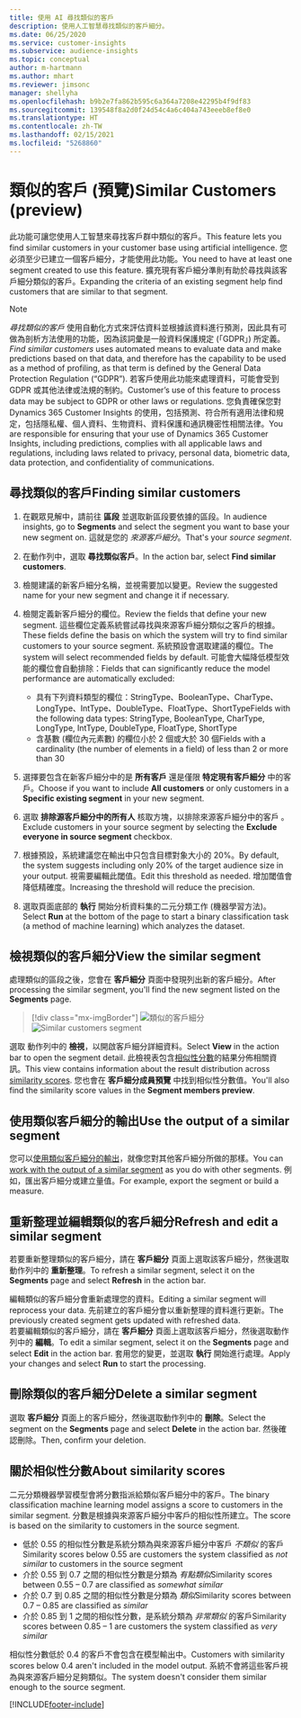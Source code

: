 ```yaml
---
title: 使用 AI 尋找類似的客戶
description: 使用人工智慧尋找類似的客戶細分。
ms.date: 06/25/2020
ms.service: customer-insights
ms.subservice: audience-insights
ms.topic: conceptual
author: m-hartmann
ms.author: mhart
ms.reviewer: jimsonc
manager: shellyha
ms.openlocfilehash: b9b2e7fa862b595c6a364a7208e42295b4f9df83
ms.sourcegitcommit: 139548f8a2d0f24d54c4a6c404a743eeeb8ef8e0
ms.translationtype: HT
ms.contentlocale: zh-TW
ms.lasthandoff: 02/15/2021
ms.locfileid: "5268860"
---
```

# <a name="similar-customers-preview"></a><span data-ttu-id="4b3f8-103">類似的客戶 (預覽)</span><span class="sxs-lookup"><span data-stu-id="4b3f8-103">Similar Customers (preview)</span></span>

<span data-ttu-id="4b3f8-104">此功能可讓您使用人工智慧來尋找客戶群中類似的客戶。</span><span class="sxs-lookup"><span data-stu-id="4b3f8-104">This feature lets you find similar customers in your customer base using artificial intelligence.</span></span> <span data-ttu-id="4b3f8-105">您必須至少已建立一個客戶細分，才能使用此功能。</span><span class="sxs-lookup"><span data-stu-id="4b3f8-105">You need to have at least one segment created to use this feature.</span></span> <span data-ttu-id="4b3f8-106">擴充現有客戶細分準則有助於尋找與該客戶細分類似的客戶。</span><span class="sxs-lookup"><span data-stu-id="4b3f8-106">Expanding the criteria of an existing segment help find customers that are similar to that segment.</span></span>

> [!NOTE]
> <span data-ttu-id="4b3f8-107">*尋找類似的客戶* 使用自動化方式來評估資料並根據該資料進行預測，因此具有可做為剖析方法使用的功能，因為該詞彙是一般資料保護規定 (「GDPR」) 所定義。</span><span class="sxs-lookup"><span data-stu-id="4b3f8-107">*Find similar customers* uses automated means to evaluate data and make predictions based on that data, and therefore has the capability to be used as a method of profiling, as that term is defined by the General Data Protection Regulation (“GDPR”).</span></span> <span data-ttu-id="4b3f8-108">若客戶使用此功能來處理資料，可能會受到 GDPR 或其他法律或法規的制約。</span><span class="sxs-lookup"><span data-stu-id="4b3f8-108">Customer’s use of this feature to process data may be subject to GDPR or other laws or regulations.</span></span> <span data-ttu-id="4b3f8-109">您負責確保您對 Dynamics 365 Customer Insights 的使用，包括預測、符合所有適用法律和規定，包括隱私權、個人資料、生物資料、資料保護和通訊機密性相關法律。</span><span class="sxs-lookup"><span data-stu-id="4b3f8-109">You are responsible for ensuring that your use of Dynamics 365 Customer Insights, including predictions, complies with all applicable laws and regulations, including laws related to privacy, personal data, biometric data, data protection, and confidentiality of communications.</span></span>

## <a name="finding-similar-customers"></a><span data-ttu-id="4b3f8-110">尋找類似的客戶</span><span class="sxs-lookup"><span data-stu-id="4b3f8-110">Finding similar customers</span></span>

1. <span data-ttu-id="4b3f8-111">在觀眾見解中，請前往 **區段** 並選取新區段要依據的區段。</span><span class="sxs-lookup"><span data-stu-id="4b3f8-111">In audience insights, go to **Segments** and select the segment you want to base your new segment on.</span></span> <span data-ttu-id="4b3f8-112">這就是您的 *來源客戶細分*。</span><span class="sxs-lookup"><span data-stu-id="4b3f8-112">That's your *source segment*.</span></span>

1. <span data-ttu-id="4b3f8-113">在動作列中，選取 **尋找類似客戶**。</span><span class="sxs-lookup"><span data-stu-id="4b3f8-113">In the action bar, select **Find similar customers**.</span></span>

1. <span data-ttu-id="4b3f8-114">檢閱建議的新客戶細分名稱，並視需要加以變更。</span><span class="sxs-lookup"><span data-stu-id="4b3f8-114">Review the suggested name for your new segment and change it if necessary.</span></span>

1. <span data-ttu-id="4b3f8-115">檢閱定義新客戶細分的欄位。</span><span class="sxs-lookup"><span data-stu-id="4b3f8-115">Review the fields that define your new segment.</span></span> <span data-ttu-id="4b3f8-116">這些欄位定義系統嘗試尋找與來源客戶細分類似之客戶的根據。</span><span class="sxs-lookup"><span data-stu-id="4b3f8-116">These fields define the basis on which the system will try to find similar customers to your source segment.</span></span> <span data-ttu-id="4b3f8-117">系統預設會選取建議的欄位。</span><span class="sxs-lookup"><span data-stu-id="4b3f8-117">The system will select recommended fields by default.</span></span>
  <span data-ttu-id="4b3f8-118">可能會大幅降低模型效能的欄位會自動排除：</span><span class="sxs-lookup"><span data-stu-id="4b3f8-118">Fields that can significantly reduce the model performance are automatically excluded:</span></span>
  
   - <span data-ttu-id="4b3f8-119">具有下列資料類型的欄位：StringType、BooleanType、CharType、LongType、IntType、DoubleType、FloatType、ShortType</span><span class="sxs-lookup"><span data-stu-id="4b3f8-119">Fields with the following data types: StringType, BooleanType, CharType, LongType, IntType, DoubleType, FloatType, ShortType</span></span>
   - <span data-ttu-id="4b3f8-120">含基數 (欄位內元素數) 的欄位小於 2 個或大於 30 個</span><span class="sxs-lookup"><span data-stu-id="4b3f8-120">Fields with a cardinality (the number of elements in a field) of less than 2 or more than 30</span></span>

1. <span data-ttu-id="4b3f8-121">選擇要包含在新客戶細分中的是 **所有客戶** 還是僅限 **特定現有客戶細分** 中的客戶。</span><span class="sxs-lookup"><span data-stu-id="4b3f8-121">Choose if you want to include **All customers** or only customers in a **Specific existing segment** in your new segment.</span></span>

1. <span data-ttu-id="4b3f8-122">選取 **排除源客戶細分中的所有人** 核取方塊，以排除來源客戶細分中的客戶 。</span><span class="sxs-lookup"><span data-stu-id="4b3f8-122">Exclude customers in your source segment by selecting the **Exclude everyone in source segment** checkbox.</span></span>

1. <span data-ttu-id="4b3f8-123">根據預設，系統建議您在輸出中只包含目標對象大小的 20%。</span><span class="sxs-lookup"><span data-stu-id="4b3f8-123">By default, the system suggests including only 20% of the target audience size in your output.</span></span> <span data-ttu-id="4b3f8-124">視需要編輯此閾值。</span><span class="sxs-lookup"><span data-stu-id="4b3f8-124">Edit this threshold as needed.</span></span> <span data-ttu-id="4b3f8-125">增加閾值會降低精確度。</span><span class="sxs-lookup"><span data-stu-id="4b3f8-125">Increasing the threshold will reduce the precision.</span></span>

1. <span data-ttu-id="4b3f8-126">選取頁面底部的 **執行** 開始分析資料集的二元分類工作 (機器學習方法)。</span><span class="sxs-lookup"><span data-stu-id="4b3f8-126">Select **Run** at the bottom of the page to start a binary classification task (a method of machine learning) which analyzes the dataset.</span></span>

## <a name="view-the-similar-segment"></a><span data-ttu-id="4b3f8-127">檢視類似的客戶細分</span><span class="sxs-lookup"><span data-stu-id="4b3f8-127">View the similar segment</span></span>

<span data-ttu-id="4b3f8-128">處理類似的區段之後，您會在 **客戶細分** 頁面中發現列出新的客戶細分。</span><span class="sxs-lookup"><span data-stu-id="4b3f8-128">After processing the similar segment, you'll find the new segment listed on the **Segments** page.</span></span>

> [!div class="mx-imgBorder"]
> <span data-ttu-id="4b3f8-129">![類似的客戶細分](media/expanded-segment.png "類似的客戶細分")</span><span class="sxs-lookup"><span data-stu-id="4b3f8-129">![Similar customers segment](media/expanded-segment.png "Similar customers segment")</span></span>

<span data-ttu-id="4b3f8-130">選取 動作列中的 **檢視**，以開啟客戶細分詳細資料。</span><span class="sxs-lookup"><span data-stu-id="4b3f8-130">Select **View** in the action bar to open the segment detail.</span></span> <span data-ttu-id="4b3f8-131">此檢視表包含[相似性分數](#about-similarity-scores)的結果分佈相關資訊。</span><span class="sxs-lookup"><span data-stu-id="4b3f8-131">This view contains information about the result distribution across [similarity scores](#about-similarity-scores).</span></span> <span data-ttu-id="4b3f8-132">您也會在 **客戶細分成員預覽** 中找到相似性分數值。</span><span class="sxs-lookup"><span data-stu-id="4b3f8-132">You'll also find the similarity score values in the **Segment members preview**.</span></span>

## <a name="use-the-output-of-a-similar-segment"></a><span data-ttu-id="4b3f8-133">使用類似客戶細分的輸出</span><span class="sxs-lookup"><span data-stu-id="4b3f8-133">Use the output of a similar segment</span></span>

<span data-ttu-id="4b3f8-134">您可以[使用類似客戶細分的輸出](segments.md)，就像您對其他客戶細分所做的那樣。</span><span class="sxs-lookup"><span data-stu-id="4b3f8-134">You can [work with the output of a similar segment](segments.md) as you do with other segments.</span></span> <span data-ttu-id="4b3f8-135">例如，匯出客戶細分或建立量值。</span><span class="sxs-lookup"><span data-stu-id="4b3f8-135">For example, export the segment or build a measure.</span></span>

## <a name="refresh-and-edit-a-similar-segment"></a><span data-ttu-id="4b3f8-136">重新整理並編輯類似的客戶細分</span><span class="sxs-lookup"><span data-stu-id="4b3f8-136">Refresh and edit a similar segment</span></span>

<span data-ttu-id="4b3f8-137">若要重新整理類似的客戶細分，請在 **客戶細分** 頁面上選取該客戶細分，然後選取動作列中的 **重新整理**。</span><span class="sxs-lookup"><span data-stu-id="4b3f8-137">To refresh a similar segment, select it on the **Segments** page and select **Refresh** in the action bar.</span></span>

<span data-ttu-id="4b3f8-138">編輯類似的客戶細分會重新處理您的資料。</span><span class="sxs-lookup"><span data-stu-id="4b3f8-138">Editing a similar segment will reprocess your data.</span></span> <span data-ttu-id="4b3f8-139">先前建立的客戶細分會以重新整理的資料進行更新。</span><span class="sxs-lookup"><span data-stu-id="4b3f8-139">The previously created segment gets updated with refreshed data.</span></span>    
<span data-ttu-id="4b3f8-140">若要編輯類似的客戶細分，請在 **客戶細分** 頁面上選取該客戶細分，然後選取動作列中的 **編輯**。</span><span class="sxs-lookup"><span data-stu-id="4b3f8-140">To edit a similar segment, select it on the **Segments** page and select **Edit** in the action bar.</span></span> <span data-ttu-id="4b3f8-141">套用您的變更，並選取 **執行** 開始進行處理。</span><span class="sxs-lookup"><span data-stu-id="4b3f8-141">Apply your changes and select **Run** to start the processing.</span></span>

## <a name="delete-a-similar-segment"></a><span data-ttu-id="4b3f8-142">刪除類似的客戶細分</span><span class="sxs-lookup"><span data-stu-id="4b3f8-142">Delete a similar segment</span></span>

<span data-ttu-id="4b3f8-143">選取 **客戶細分** 頁面上的客戶細分，然後選取動作列中的 **刪除**。</span><span class="sxs-lookup"><span data-stu-id="4b3f8-143">Select the segment on the **Segments** page and select **Delete** in the action bar.</span></span> <span data-ttu-id="4b3f8-144">然後確認刪除。</span><span class="sxs-lookup"><span data-stu-id="4b3f8-144">Then, confirm your deletion.</span></span>

## <a name="about-similarity-scores"></a><span data-ttu-id="4b3f8-145">關於相似性分數</span><span class="sxs-lookup"><span data-stu-id="4b3f8-145">About similarity scores</span></span>

<span data-ttu-id="4b3f8-146">二元分類機器學習模型會將分數指派給類似客戶細分中的客戶。</span><span class="sxs-lookup"><span data-stu-id="4b3f8-146">The binary classification machine learning model assigns a score to customers in the similar segment.</span></span> <span data-ttu-id="4b3f8-147">分數是根據與來源客戶細分中客戶的相似性所建立。</span><span class="sxs-lookup"><span data-stu-id="4b3f8-147">The score is based on the similarity to customers in the source segment.</span></span>

- <span data-ttu-id="4b3f8-148">低於 0.55 的相似性分數是系統分類為與來源客戶細分中客戶 *不類似* 的客戶</span><span class="sxs-lookup"><span data-stu-id="4b3f8-148">Similarity scores below 0.55 are customers the system classified as *not similar* to customers in the source segment</span></span>
- <span data-ttu-id="4b3f8-149">介於 0.55 到 0.7 之間的相似性分數是分類為 *有點類似*</span><span class="sxs-lookup"><span data-stu-id="4b3f8-149">Similarity scores between 0.55 – 0.7 are classified as *somewhat similar*</span></span>
- <span data-ttu-id="4b3f8-150">介於 0.7 到 0.85 之間的相似性分數是分類為 *類似*</span><span class="sxs-lookup"><span data-stu-id="4b3f8-150">Similarity scores between 0.7 – 0.85 are classified as *similar*</span></span>
- <span data-ttu-id="4b3f8-151">介於 0.85 到 1 之間的相似性分數，是系統分類為 *非常類似* 的客戶</span><span class="sxs-lookup"><span data-stu-id="4b3f8-151">Similarity scores between 0.85 – 1 are customers the system classified as *very similar*</span></span>

<span data-ttu-id="4b3f8-152">相似性分數低於 0.4 的客戶不會包含在模型輸出中。</span><span class="sxs-lookup"><span data-stu-id="4b3f8-152">Customers with similarity scores below 0.4 aren't included in the model output.</span></span> <span data-ttu-id="4b3f8-153">系統不會將這些客戶視為與來源客戶細分足夠類似。</span><span class="sxs-lookup"><span data-stu-id="4b3f8-153">The system doesn't consider them similar enough to the source segment.</span></span>


[!INCLUDE[footer-include](../includes/footer-banner.md)]
